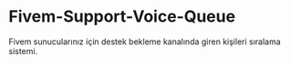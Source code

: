 # Fivem-Support-Voice-Queue
Fivem sunucularınız için destek bekleme kanalında giren kişileri sıralama sistemi. 
